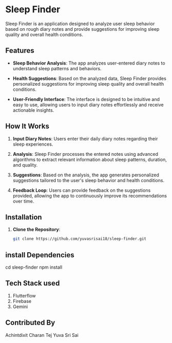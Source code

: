 # Sleep Finder

Sleep Finder is an application designed to analyze user sleep behavior based on rough diary notes and provide suggestions for improving sleep quality and overall health conditions.

## Features

- **Sleep Behavior Analysis**: The app analyzes user-entered diary notes to understand sleep patterns and behaviors.
  
- **Health Suggestions**: Based on the analyzed data, Sleep Finder provides personalized suggestions for improving sleep quality and overall health conditions.

- **User-Friendly Interface**: The interface is designed to be intuitive and easy to use, allowing users to input diary notes effortlessly and receive actionable insights.

## How It Works

1. **Input Diary Notes**: Users enter their daily diary notes regarding their sleep experiences.
   
2. **Analysis**: Sleep Finder processes the entered notes using advanced algorithms to extract relevant information about sleep patterns, duration, and quality.
   
3. **Suggestions**: Based on the analysis, the app generates personalized suggestions tailored to the user's sleep behavior and health conditions.
   
4. **Feedback Loop**: Users can provide feedback on the suggestions provided, allowing the app to continuously improve its recommendations over time.

## Installation

1. **Clone the Repository**: 
   ```bash
   git clone https://github.com/yuvasrisai18/sleep-finder.git
## install Dependencies
cd sleep-finder
npm install

## Tech Stack used
1. Flutterflow
2. Firebase
3. Gemini
## Contributed By
Achintdixit 
Charan Tej
Yuva Sri Sai
